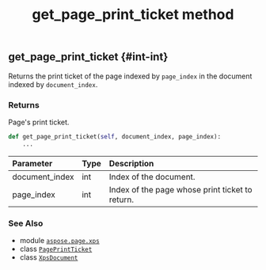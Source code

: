 ﻿---
title: get_page_print_ticket method
second_title: Aspose.Page for Python via .NET API References
description: 
type: docs
weight: 290
url: /python-net/aspose.page.xps/xpsdocument/get_page_print_ticket/
is_root: false
---

## get_page_print_ticket {#int-int}

Returns the print ticket of the page indexed by `page_index` 
in the document indexed by `document_index`.


### Returns 


Page's print ticket.


```python
def get_page_print_ticket(self, document_index, page_index):
    ...
```


| Parameter | Type | Description |
| :- | :- | :- |
| document_index | int | Index of the document. |
| page_index | int | Index of the page whose print ticket to return. |



### See Also
* module [`aspose.page.xps`](../../)
* class [`PagePrintTicket`](/page/python-net/aspose.page.xps.xpsmetadata/pageprintticket)
* class [`XpsDocument`](/page/python-net/aspose.page.xps/xpsdocument)
